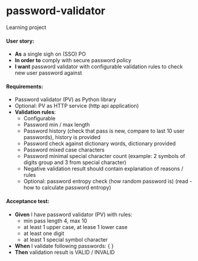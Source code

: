 # password-validator

Learning project

#### User story:
- **As** a single sigh on (SSO) PO
- **In order to** comply with secure password policy 
- **I want** password validator with configurable validation rules to check new user password against 


#### Requirements:
- Password validator (PV) as Python library
- Optional: PV as HTTP service  (http api application)
- **Validation rules**: 
    - Configurable
    - Password min / max length
    - Password history (check that pass is new, compare to last 10 user passwords), history is provided
    - Password check against dictionary words, dictionary provided
    - Password mixed case characters 
    - Password minimal special character count (example: 2 symbols of digits group and 3 from special character)
    - Negative validation result should contain explanation of reasons / rules 
    - Optional: password entropy check (how random password is) (read - how to calculate password entropy)


#### Acceptance test:
- **Given** I have password validator (PV) with rules:
    - min pass length 4, max 10
    - at least 1 upper case, at lease 1 lower case
    - at least one digit
    - at least 1 special symbol character 
- **When** I validate following passwords: { }
- **Then** validation result is VALID / INVALID

